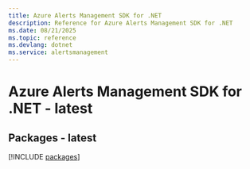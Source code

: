 ```yaml
---
title: Azure Alerts Management SDK for .NET
description: Reference for Azure Alerts Management SDK for .NET
ms.date: 08/21/2025
ms.topic: reference
ms.devlang: dotnet
ms.service: alertsmanagement
---
```

# Azure Alerts Management SDK for .NET - latest
## Packages - latest
[!INCLUDE [packages](alerts-management-index.md)]